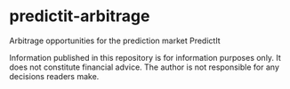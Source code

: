 # predictit-arbitrage

Arbitrage opportunities for the prediction market PredictIt

Information published in this repository is for information purposes only. It does not constitute financial advice. The author is not responsible for any decisions readers make.
